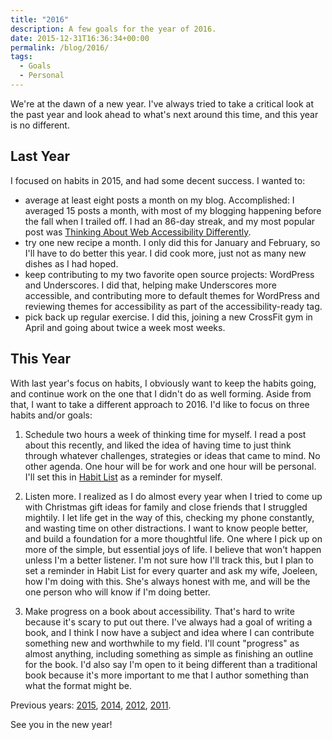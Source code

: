 ```yaml
---
title: "2016"
description: A few goals for the year of 2016.
date: 2015-12-31T16:36:34+00:00
permalink: /blog/2016/
tags:
  - Goals
  - Personal
---
```


We're at the dawn of a new year. I've always tried to take a critical look at the past year and look ahead to what's next around this time, and this year is no different.

## Last Year

I focused on habits in 2015, and had some decent success. I wanted to:

- average at least eight posts a month on my blog. Accomplished: I averaged 15 posts a month, with most of my blogging happening before the fall when I trailed off. I had an 86-day streak, and my most popular post was [Thinking About Web Accessibility Differently](/blog/thinking-about-web-accessibility-differently/).
- try one new recipe a month. I only did this for January and February, so I'll have to do better this year. I did cook more, just not as many new dishes as I had hoped.
- keep contributing to my two favorite open source projects: WordPress and Underscores. I did that, helping make Underscores more accessible, and contributing more to default themes for WordPress and reviewing themes for accessibility as part of the accessibility-ready tag.
- pick back up regular exercise. I did this, joining a new CrossFit gym in April and going about twice a week most weeks.

## This Year

With last year's focus on habits, I obviously want to keep the habits going, and continue work on the one that I didn't do as well forming. Aside from that, I want to take a different approach to 2016. I'd like to focus on three habits and/or goals:

1. Schedule two hours a week of thinking time for myself. I read a post about this recently, and liked the idea of having time to just think through whatever challenges, strategies or ideas that came to mind. No other agenda. One hour will be for work and one hour will be personal. I'll set this in [Habit List](http://habitlist.com) as a reminder for myself.

2. Listen more. I realized as I do almost every year when I tried to come up with Christmas gift ideas for family and close friends that I struggled mightily. I let life get in the way of this, checking my phone constantly, and wasting time on other distractions. I want to know people better, and build a foundation for a more thoughtful life. One where I pick up on more of the simple, but essential joys of life. I believe that won't happen unless I'm a better listener. I'm not sure how I'll track this, but I plan to set a reminder in Habit List for every quarter and ask my wife, Joeleen, how I'm doing with this. She's always honest with me, and will be the one person who will know if I'm doing better.

3. Make progress on a book about accessibility. That's hard to write because it's scary to put out there. I've always had a goal of writing a book, and I think I now have a subject and idea where I can contribute something new and worthwhile to my field. I'll count "progress" as almost anything, including something as simple as finishing an outline for the book. I'd also say I'm open to it being different than a traditional book because it's more important to me that I author something than what the format might be.

Previous years: [2015](/blog/2015/), [2014](/blog/hello-2014/), [2012](/blog/next-year-more-goals/), [2011](/blog/new-year-new-goals-2011/).

See you in the new year!
